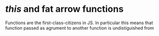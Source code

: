 # *this* and fat arrow functions

Functions are the first-class-citizens in JS. In particular this means that function passed as agrument to another function is undistiguished from 
